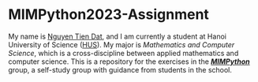 # MIMPython2023-Assignment
My name is [Nguyen Tien Dat](https://www.facebook.com/tiendatDS), and I am currently a student at Hanoi University of Science ([HUS](https://hus.vnu.edu.vn/)). My major is *Mathematics and Computer Science*, which is a cross-discipline between applied mathematics and computer science.
This is a repository for the exercises in the [***MIMPython***](https://mimpython.github.io/) group, a self-study group with guidance from students in the school.